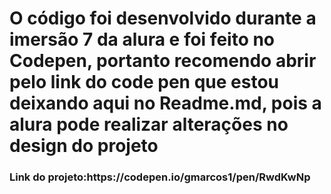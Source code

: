 <h1>O código foi desenvolvido durante a imersão 7 da alura e foi feito no Codepen, portanto recomendo abrir pelo link do code pen que estou deixando aqui no Readme.md, pois a alura pode realizar alterações no design do projeto</h1>

<h3>Link do projeto:https://codepen.io/gmarcos1/pen/RwdKwNp </h3>
